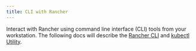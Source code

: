 ```yaml
---
title: CLI with Rancher
---
```


<head>
  <link rel="canonical" href="https://ranchermanager.docs.rancher.com/reference-guides/cli-with-rancher"/>
</head>

Interact with Rancher using command line interface (CLI) tools from your workstation. The following docs will describe the [Rancher CLI](cli.md) and [kubectl Utility](kubectl.md).